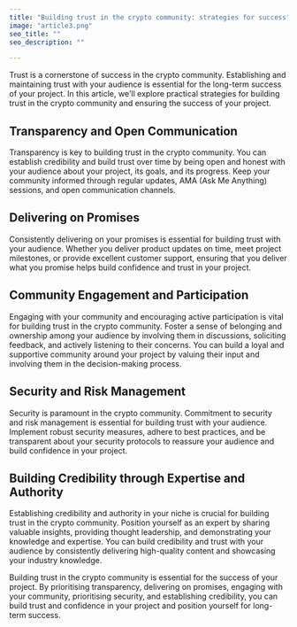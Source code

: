 ```yaml
---
title: "Building trust in the crypto community: strategies for success"
image: "article3.png"
seo_title: ""
seo_description: ""

---
```


Trust is a cornerstone of success in the crypto community. Establishing and maintaining trust with your audience is essential for the long-term success of your project. In this article, we'll explore practical strategies for building trust in the crypto community and ensuring the success of your project.

## Transparency and Open Communication

Transparency is key to building trust in the crypto community. You can establish credibility and build trust over time by being open and honest with your audience about your project, its goals, and its progress. Keep your community informed through regular updates, AMA (Ask Me Anything) sessions, and open communication channels.

## Delivering on Promises

Consistently delivering on your promises is essential for building trust with your audience. Whether you deliver product updates on time, meet project milestones, or provide excellent customer support, ensuring that you deliver what you promise helps build confidence and trust in your project.

## Community Engagement and Participation

Engaging with your community and encouraging active participation is vital for building trust in the crypto community. Foster a sense of belonging and ownership among your audience by involving them in discussions, soliciting feedback, and actively listening to their concerns. You can build a loyal and supportive community around your project by valuing their input and involving them in the decision-making process.

## Security and Risk Management

Security is paramount in the crypto community. Commitment to security and risk management is essential for building trust with your audience. Implement robust security measures, adhere to best practices, and be transparent about your security protocols to reassure your audience and build confidence in your project.

## Building Credibility through Expertise and Authority

Establishing credibility and authority in your niche is crucial for building trust in the crypto community. Position yourself as an expert by sharing valuable insights, providing thought leadership, and demonstrating your knowledge and expertise. You can build credibility and trust with your audience by consistently delivering high-quality content and showcasing your industry knowledge.

Building trust in the crypto community is essential for the success of your project. By prioritising transparency, delivering on promises, engaging with your community, prioritising security, and establishing credibility, you can build trust and confidence in your project and position yourself for long-term success.
